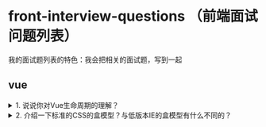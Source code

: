 # front-interview-questions （前端面试问题列表）

我的面试题列表的特色：我会把相关的面试题，写到一起

## vue

<details>

<summary>1.  说说你对Vue生命周期的理解？</summary>

### You can add a header

You can add text within a collapsed section. 

You can add an image or a code block, too.

```ruby
   puts "Hello World"
```
![图片描述](http://example.com/image.png)

</details>
<details>

<summary>2.  介绍一下标准的CSS的盒模型？与低版本IE的盒模型有什么不同的？</summary>

1. 在 w3c 规范中，盒子模型被定义为一个元素所占用的网页空间。

2. 盒模型由4部分组成：margin(外边距)、border(边框)、padding(内边距)、content(内容)

3. 盒模型有两种：标准盒模型、IE盒模型, 区别: 在于设置 width 和 height 的时候，对应的范围不同。
   标准盒模型： width = content
   IE盒模型：   width = content + padding + border

</details>
